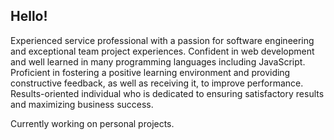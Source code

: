 ## Hello!

Experienced service professional with a passion for software engineering and exceptional team project experiences. Confident in web development and well learned in many programming languages including JavaScript. Proficient in fostering a positive learning environment and providing constructive feedback, as well as receiving it, to improve performance. Results-oriented individual who is dedicated to ensuring satisfactory results and maximizing business success. 

Currently working on personal projects.
